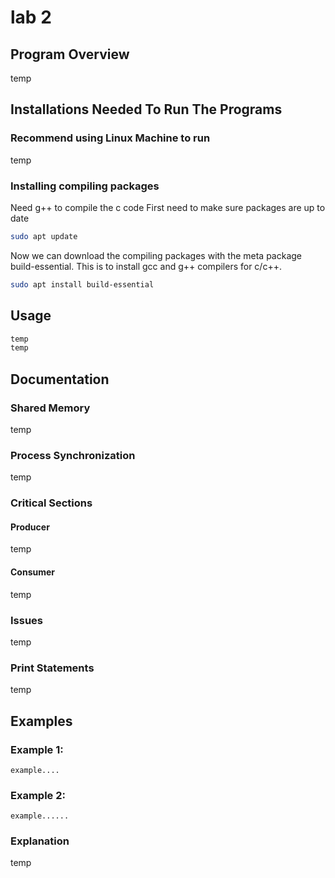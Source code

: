 # lab 2
## Program Overview
temp
## Installations Needed To Run The Programs
### Recommend using Linux Machine to run  
temp
### Installing compiling packages
Need g++ to compile the c code
First need to make sure packages are up to date
```bash
sudo apt update
```
Now we can download the compiling packages with the meta package build-essential. This is to install gcc and g++ compilers for c/c++.
```bash
sudo apt install build-essential
```

## Usage
```bash
temp
temp
```
## Documentation
### Shared Memory
temp
### Process Synchronization 
temp 
### Critical Sections
#### Producer
temp
#### Consumer	
temp
### Issues
temp
### Print Statements
temp
## Examples
### Example 1:
```code
example....
```
### Example 2:
```code
example......
```
### Explanation
temp
